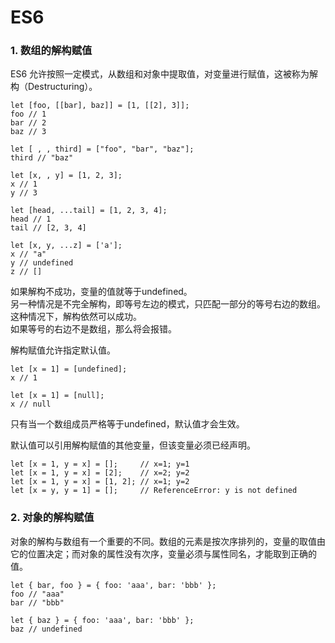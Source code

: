 # ES6  
### 1. 数组的解构赋值  
ES6 允许按照一定模式，从数组和对象中提取值，对变量进行赋值，这被称为解构（Destructuring）。  
```
let [foo, [[bar], baz]] = [1, [[2], 3]];
foo // 1
bar // 2
baz // 3

let [ , , third] = ["foo", "bar", "baz"];
third // "baz"

let [x, , y] = [1, 2, 3];
x // 1
y // 3

let [head, ...tail] = [1, 2, 3, 4];
head // 1
tail // [2, 3, 4]

let [x, y, ...z] = ['a'];
x // "a"
y // undefined
z // []
```  
如果解构不成功，变量的值就等于undefined。  
另一种情况是不完全解构，即等号左边的模式，只匹配一部分的等号右边的数组。这种情况下，解构依然可以成功。  
如果等号的右边不是数组，那么将会报错。  
  
解构赋值允许指定默认值。  
```
let [x = 1] = [undefined];
x // 1

let [x = 1] = [null];
x // null
```  
只有当一个数组成员严格等于undefined，默认值才会生效。  
  
默认值可以引用解构赋值的其他变量，但该变量必须已经声明。  
```
let [x = 1, y = x] = [];     // x=1; y=1
let [x = 1, y = x] = [2];    // x=2; y=2
let [x = 1, y = x] = [1, 2]; // x=1; y=2
let [x = y, y = 1] = [];     // ReferenceError: y is not defined
```
  
### 2. 对象的解构赋值  
对象的解构与数组有一个重要的不同。数组的元素是按次序排列的，变量的取值由它的位置决定；而对象的属性没有次序，变量必须与属性同名，才能取到正确的值。  
```
let { bar, foo } = { foo: 'aaa', bar: 'bbb' };
foo // "aaa"
bar // "bbb"

let { baz } = { foo: 'aaa', bar: 'bbb' };
baz // undefined
```
